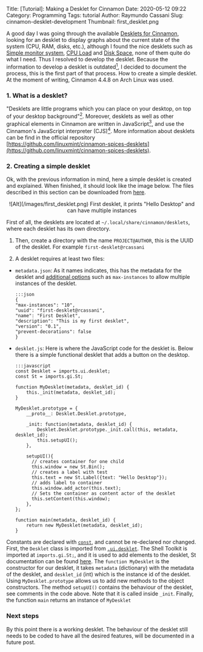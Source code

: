 Title: [Tutorial]: Making a Desklet for Cinnamon
Date: 2020-05-12 09:22
Category: Programming
Tags: tutorial
Author: Raymundo Cassani
Slug: cinnamon-desklet-development
Thumbnail: first_desklet.png

A good day I was going through the available [Desklets for Cinnamon](https://cinnamon-spices.linuxmint.com/desklets), looking for an desklet to display graphs about the current state of the system (CPU, RAM, disks, etc.), although I found the nice desklets such as [Simple monitor system](https://cinnamon-spices.linuxmint.com/desklets/view/29), [CPU Load](https://cinnamon-spices.linuxmint.com/desklets/view/44) and [Disk Space](https://cinnamon-spices.linuxmint.com/desklets/view/39), none of them quite do what I need. Thus I resolved to develop the desklet. Because the information to develop a desklet is outdated[<sup>1</sup>](https://www.erikedrosa.com/2014/12/31/hello-world-desklet-tutorial.html), I decided to document the process, this is the first part of that process. How to create a simple desklet. At the moment of writing, Cinnamon 4.4.8 on Arch Linux was used.

### 1. What is a desklet?
"Desklets are little programs which you can place on your desktop, on top of your desktop background"[<sup>2</sup>](https://cinnamon-spices.linuxmint.com/). Moreover, desklets as well as other graphical elements in Cinnamon are written in JavaScript[<sup>3</sup>](https://linuxmint-developer-guide.readthedocs.io/en/latest/technology.html#javascript), and use the Cinnamon's JavaScript interpreter (CJS)[<sup>4</sup>](https://linuxmint-developer-guide.readthedocs.io/en/latest/cinnamon.html?highlight=desklet#cjs). More information about desklets can be find in the official repository [https://github.com/linuxmint/cinnamon-spices-desklets](https://github.com/linuxmint/cinnamon-spices-desklets).

### 2. Creating a simple desklet
Ok, with the previous information in mind, here a simple desklet is created and explained. When finished, it should look like the image below. The files described in this section can be downloaded from [here](https://gist.github.com/rcassani/63bbc282efa9328302b589d3a3e06f75).

<center>
![Alt](/images/first_desklet.png)  
First desklet, it prints "Hello Desktop" and can have multiple instances
</center>  

First of all, the desklets are located at `~/.local/share/cinnamon/desklets`, where each desklet has its own directory.

1. Then, create a directory with the name `PROJECT@AUTHOR`, this is the UUID of the desklet. For example `first-desklet@rcassani`

2. A desklet requires at least two files:
  * `metadata.json`: As it names indicates, this has the metadata for the desklet and [additional options](https://github.com/linuxmint/Cinnamon/wiki/Applet,-Desklet-and-Extension-Settings-Reference#additional-options-in-metadatajson) such as `max-instances` to allow multiple instances of the desklet.

		:::json
		{
		"max-instances": "10",
		"uuid": "first-desklet@rcassani",
		"name": "First Desklet",
		"description": "This is my first desklet",
		"version": "0.1",
		"prevent-decorations": false
		}

  * `desklet.js`: Here is where the JavaScript code for the desklet is. Below there is a simple functional desklet that adds a button on the desktop.

		:::javascript
		const Desklet = imports.ui.desklet;
		const St = imports.gi.St;

		function MyDesklet(metadata, desklet_id) {
		    this._init(metadata, desklet_id);
		}

		MyDesklet.prototype = {
		    __proto__: Desklet.Desklet.prototype,

		    _init: function(metadata, desklet_id) {
		        Desklet.Desklet.prototype._init.call(this, metadata, desklet_id);
		        this.setupUI();
		    },

		    setupUI(){
		      // creates container for one child
		      this.window = new St.Bin();
		      // creates a label with test
		      this.text = new St.Label({text: "Hello Desktop"});
		      // adds label to container
		      this.window.add_actor(this.text);
		      // Sets the container as content actor of the desklet
		      this.setContent(this.window);
		    },
		};

		function main(metadata, desklet_id) {
		    return new MyDesklet(metadata, desklet_id);
		}
  <!-- __ -->

  Constants are declared with [`const`](https://developer.mozilla.org/en-US/docs/Web/JavaScript/Reference/Statements/const), and cannot be re-declared nor changed. First, the `Desklet` class is imported from [`.ui.desklet`](https://github.com/linuxmint/cinnamon/blob/master/js/ui/desklet.js). The Shell Toolkit is imported at `imports.gi.St;`, and it is used to add elements to the desklet, St documentation can be found [here](https://gjs-docs.gnome.org/st10~1.0_api/). The `function MyDesklet` is the constructor for our desklet, it takes `metadata` (dictionary) with the metadata of the desklet, and `desklet_id` (int) which is the instance id of the desklet. Using `MyDesklet.prototype` allows us to add new methods to the object constructors. The method `setupUI()` contains the behaviour of the desklet, see comments in the code above. Note that it is called inside `_init`. Finally, the function `main` returns an instance of `MyDesklet`

### Next steps
By this point there is a working desklet. The behaviour of the desklet still needs to be coded to have all the desired features, will be documented in a future post.
